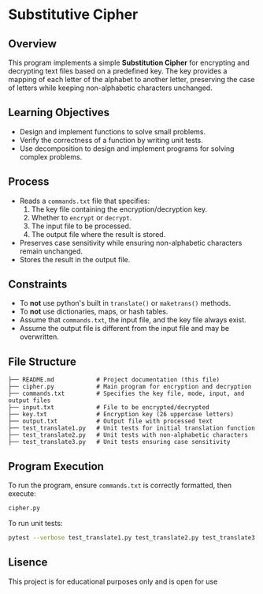 # Substitutive Cipher

## Overview
This program implements a simple **Substitution Cipher** for encrypting and decrypting text files based on a predefined key. The key provides a mapping of each letter of the alphabet to another letter, preserving the case of letters while keeping non-alphabetic characters unchanged.

## Learning Objectives
- Design and implement functions to solve small problems.
- Verify the correctness of a function by writing unit tests.
- Use decomposition to design and implement programs for solving complex problems.

## Process
- Reads a `commands.txt` file that specifies:
  1. The key file containing the encryption/decryption key.
  2. Whether to `encrypt` or `decrypt`.
  3. The input file to be processed.
  4. The output file where the result is stored.
- Preserves case sensitivity while ensuring non-alphabetic characters remain unchanged.
- Stores the result in the output file.

## Constraints
- To **not** use python's built in `translate()` or `maketrans()` methods.
- To **not** use dictionaries, maps, or hash tables.
- Assume that `commands.txt`, the input file, and the key file always exist.
- Assume the output file is different from the input file and may be overwritten.

## File Structure
```
├── README.md            # Project documentation (this file)
├── cipher.py            # Main program for encryption and decryption
├── commands.txt         # Specifies the key file, mode, input, and output files
├── input.txt            # File to be encrypted/decrypted
├── key.txt              # Encryption key (26 uppercase letters)
├── output.txt           # Output file with processed text
├── test_translate1.py   # Unit tests for initial translation function
├── test_translate2.py   # Unit tests with non-alphabetic characters
├── test_translate3.py   # Unit tests ensuring case sensitivity
```

## Program Execution
To run the program, ensure `commands.txt` is correctly formatted, then execute:
```sh
cipher.py
```
To run unit tests:
```sh
pytest --verbose test_translate1.py test_translate2.py test_translate3.py
```

## Lisence
This project is for educational purposes only and is open for use 
